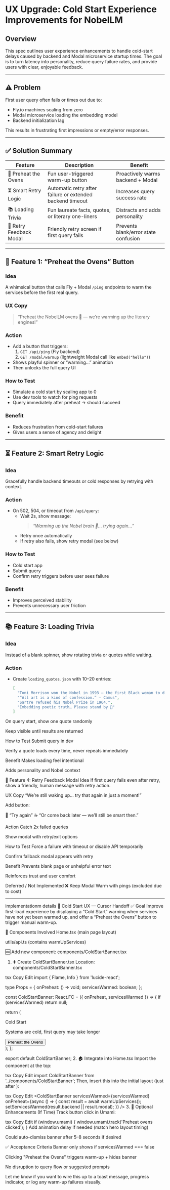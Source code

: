 # UX Upgrade: Cold Start Experience Improvements for NobelLM

## Overview

This spec outlines user experience enhancements to handle cold-start delays caused by backend and Modal microservice startup times. The goal is to turn latency into personality, reduce query failure rates, and provide users with clear, enjoyable feedback.

---

## ⚠️ Problem

First user query often fails or times out due to:
- Fly.io machines scaling from zero
- Modal microservice loading the embedding model
- Backend initialization lag

This results in frustrating first impressions or empty/error responses.

---

## ✅ Solution Summary

| Feature                  | Description                                                  | Benefit                            |
|--------------------------|--------------------------------------------------------------|-------------------------------------|
| 🍞 Preheat the Ovens     | Fun user-triggered warm-up button                            | Proactively warms backend + Modal   |
| ⏳ Smart Retry Logic     | Automatic retry after failure or extended backend timeout     | Increases query success rate        |
| 📚 Loading Trivia        | Fun laureate facts, quotes, or literary one-liners           | Distracts and adds personality      |
| 🚫 Retry Feedback Modal  | Friendly retry screen if first query fails                   | Prevents blank/error state confusion|

---

## 🍞 Feature 1: “Preheat the Ovens” Button

### Idea
A whimsical button that calls Fly + Modal `/ping` endpoints to warm the services before the first real query.

### UX Copy
> “Preheat the NobelLM ovens 🍞 — we’re warming up the literary engines!”

### Action
- Add a button that triggers:
  1. `GET /api/ping` (Fly backend)
  2. `GET /modal/warmup` (lightweight Modal call like `embed("hello")`)
- Shows playful spinner or “warming…” animation
- Then unlocks the full query UI

### How to Test
- Simulate a cold start by scaling app to 0
- Use dev tools to watch for ping requests
- Query immediately after preheat → should succeed

### Benefit
- Reduces frustration from cold-start failures
- Gives users a sense of agency and delight

---

## ⏳ Feature 2: Smart Retry Logic

### Idea
Gracefully handle backend timeouts or cold responses by retrying with context.

### Action
- On 502, 504, or timeout from `/api/query`:
  - Wait 2s, show message:
    > _“Warming up the Nobel brain 🧠... trying again...”_
  - Retry once automatically
  - If retry also fails, show retry modal (see below)

### How to Test
- Cold start app
- Submit query
- Confirm retry triggers before user sees failure

### Benefit
- Improves perceived stability
- Prevents unnecessary user friction

---

## 📚 Feature 3: Loading Trivia

### Idea
Instead of a blank spinner, show rotating trivia or quotes while waiting.

### Action
- Create `loading_quotes.json` with 10–20 entries:
  ```json
  [
    "Toni Morrison won the Nobel in 1993 — the first Black woman to do so.",
    "“All art is a kind of confession.” – Camus",
    "Sartre refused his Nobel Prize in 1964.",
    "Embedding poetic truth… Please stand by 🧠"
  ]
On query start, show one quote randomly

Keep visible until results are returned

How to Test
Submit query in dev

Verify a quote loads every time, never repeats immediately

Benefit
Makes loading feel intentional

Adds personality and Nobel context

🚫 Feature 4: Retry Feedback Modal
Idea
If first query fails even after retry, show a friendly, human message with retry action.

UX Copy
“We’re still waking up… try that again in just a moment!”

Add button:

🔁 “Try again”
☕️ “Or come back later — we’ll still be smart then.”

Action
Catch 2x failed queries

Show modal with retry/exit options

How to Test
Force a failure with timeout or disable API temporarily

Confirm fallback modal appears with retry

Benefit
Prevents blank page or unhelpful error text

Reinforces trust and user comfort

Deferred / Not Implemented
❌ Keep Modal Warm with pings (excluded due to cost)


----
implementationm details
🧊 Cold Start UX — Cursor Handoff
✅ Goal
Improve first-load experience by displaying a “Cold Start” warning when services have not yet been warmed up, and offer a “Preheat the Ovens” button to trigger manual warm-up.

🧩 Components Involved
Home.tsx (main page layout)

utils/api.ts (contains warmUpServices)

🆕 Add new component: components/ColdStartBanner.tsx

1. ➕ Create ColdStartBanner.tsx
Location: components/ColdStartBanner.tsx

tsx
Copy
Edit
import { Flame, Info } from 'lucide-react';

type Props = {
  onPreheat: () => void;
  servicesWarmed: boolean;
};

const ColdStartBanner: React.FC<Props> = ({ onPreheat, servicesWarmed }) => {
  if (servicesWarmed) return null;

  return (
    <div className="bg-blue-50 border border-blue-200 text-sm text-gray-700 rounded-xl px-4 py-3 flex items-center justify-between gap-4 mt-4 shadow-sm animate-fade-in">
      <div className="flex items-start gap-2">
        <Info className="w-4 h-4 text-blue-500 mt-1" />
        <div>
          <div className="font-semibold text-blue-700">Cold Start</div>
          <p className="text-sm text-gray-600">Systems are cold, first query may take longer</p>
        </div>
      </div>
      <button
        onClick={onPreheat}
        className="flex items-center gap-1 bg-orange-100 hover:bg-orange-200 text-orange-800 px-3 py-1.5 text-sm rounded-lg font-medium transition"
      >
        <Flame className="w-4 h-4" />
        Preheat the Ovens
      </button>
    </div>
  );
};

export default ColdStartBanner;
2. 🏠 Integrate into Home.tsx
Import the component at the top:

tsx
Copy
Edit
import ColdStartBanner from '../components/ColdStartBanner';
Then, insert this into the initial layout (just after <QueryInput />):

tsx
Copy
Edit
<ColdStartBanner 
  servicesWarmed={servicesWarmed}
  onPreheat={async () => {
    const result = await warmUpServices();
    setServicesWarmed(result.backend || result.modal);
  }}
/>
3. 🧠 Optional Enhancements (If Time)
Track button click in Umami:

tsx
Copy
Edit
if (window.umami) {
  window.umami.track('Preheat ovens clicked');
}
Add animation delay if needed (match hero layout timing)

Could auto-dismiss banner after 5–8 seconds if desired

✅ Acceptance Criteria
Banner only shows if servicesWarmed === false

Clicking "Preheat the Ovens" triggers warm-up + hides banner

No disruption to query flow or suggested prompts

Let me know if you want to wire this up to a toast message, progress indicator, or log any warm-up failures visually.